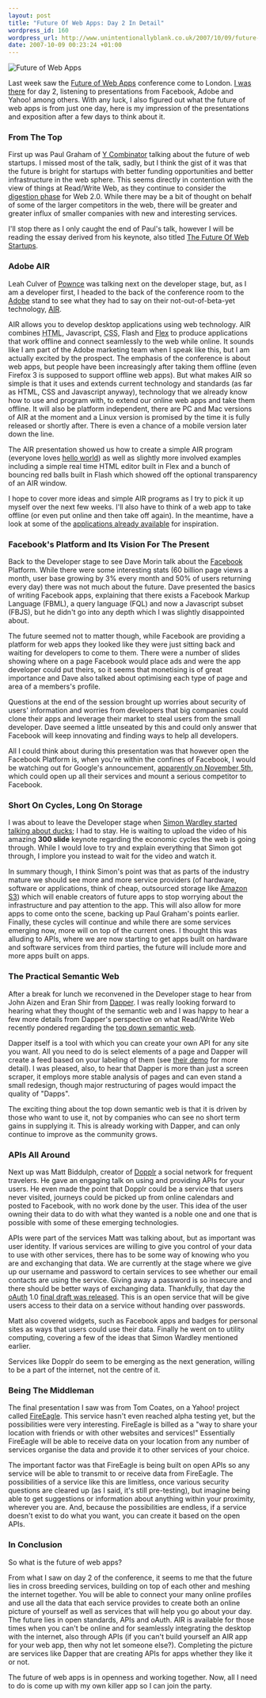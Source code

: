 ```yaml
---
layout: post
title: "Future Of Web Apps: Day 2 In Detail"
wordpress_id: 160
wordpress_url: http://www.unintentionallyblank.co.uk/2007/10/09/future-of-web-apps-day-2-in-detail/
date: 2007-10-09 00:23:24 +01:00
---
```

<img src='http://www.unintentionallyblank.co.uk/wp-content/uploads/2007/10/screenshot_4.png' alt='Future of Web Apps' class="alignright" />

<p>Last week saw the <a href="http://www.futureofwebapps.com">Future of Web Apps</a> conference come to London. <a href="http://www.unintentionallyblank.co.uk/2007/10/05/future-of-web-apps-first-impressions/">I was there</a> for day 2, listening to presentations from Facebook, Adobe and Yahoo! among others. With any luck, I also figured out what the future of web apps is from just one day, here is my impression of the presentations and exposition after a few days to think about it.</p>

<h3>From The Top</h3>

<p>First up was Paul Graham of <a href="http://ycombinator.com/index.html">Y Combinator</a> talking about the future of web startups. I missed most of the talk, sadly, but I think the gist of it was that the future is bright for startups with better funding opportunities and better infrastructure in the web sphere. This seems directly in contention with the view of things at Read/Write Web, as they continue to consider the <a href="http://www.readwriteweb.com/archives/the_digestion_phase_how_we_got.php">digestion phase</a> for Web 2.0. While there may be a bit of thought on behalf of some of the larger competitors in the web, there will be greater and greater influx of smaller companies with new and interesting services.</p>

<p>I'll stop there as I only caught the end of Paul's talk, however I will be reading the essay derived from his keynote, also titled <a href="http://www.paulgraham.com/webstartups.html">The Future Of Web Startups</a>.</p>

<h3>Adobe AIR</h3>

<p>Leah Culver of <a href="http://www.pownce.com">Pownce</a> was talking next on the developer stage, but, as I am a developer first, I headed to the back of the conference room to the <a href="http://www.adobe.com">Adobe</a> stand to see what they had to say on their not-out-of-beta-yet technology, <a href="http://labs.adobe.com/technologies/air/"><abbr title="Adobe Integrated Runtime">AIR</abbr></a>.</p>

<p>AIR allows you to develop desktop applications using web technology. AIR combines <abbr title="Hyper Text Markup Language">HTML</abbr>, Javascript, <abbr title="Cascading Style Sheets">CSS</abbr>, Flash and <a href="http://www.adobe.com/products/flex/">Flex</a> to produce applications that work offline and connect seamlessly to the web while online. It sounds like I am part of the Adobe marketing team when I speak like this, but I am actually excited by the prospect. The emphasis of the conference is about web apps, but people have been increasingly after taking them offline (even Firefox 3 is supposed to support offline web apps). But what makes AIR so simple is that it uses and extends current technology and standards (as far as HTML, CSS and Javascript anyway), technology that we already know how to use and program with, to extend  our online web apps and take them offline. It will also be platform independent, there are PC and Mac versions of AIR at the moment and a Linux version is promised by the time it is fully released or shortly after. There is even a chance of a mobile version later down the line.</p>

<p>The AIR presentation showed us how to create a simple AIR program (everyone loves <a href="http://en.wikipedia.org/wiki/Hello_world_program">hello world</a>) as well as slightly more involved examples including a simple real time HTML editor built in Flex and a bunch of bouncing red balls built in Flash which showed off the optional transparency of an AIR window.</p>

<p>I hope to cover more ideas and simple AIR programs as I try to pick it up myself over the next few weeks. I'll also have to think of a web app to take offline (or even put online and then take off again). In the meantime, have a look at some of the <a href="http://labs.adobe.com/showcase/air/">applications already available</a> for inspiration.</p>

<h3>Facebook's Platform and Its Vision For The Present</h3>

<p>Back to the Developer stage to see Dave Morin talk about the <a href="http://www.facebook.com">Facebook</a> Platform. While there were some interesting stats (60 billion page views a month, user base growing by 3% every month and 50% of users returning every day) there was not much about the future. Dave presented the basics of writing Facebook apps, explaining that there exists a Facebook Markup Language (FBML), a query language (FQL) and now a Javascript subset (FBJS), but he didn't go into any depth which I was slightly disappointed about.</p>

<p>The future seemed not to matter though, while Facebook are providing a platform for web apps they looked like they were just sitting back and waiting for developers to come to them. There were a number of slides showing where on a page Facebook would place ads and were the app developer could put theirs, so it seems that monetising is of great importance and Dave also talked about optimising each type of page and area of a members's profile.</p>

<p>Questions at the end of the session brought up worries about security of users' information and worries from developers that big companies could clone their apps and leverage their market to steal users from the small developer. Dave seemed a little unseated by this and could only answer that Facebook will keep innovating and finding ways to help all developers.</p>

<p>All I could think about during this presentation was that however open the Facebook Platform is, when you're within the confines of Facebook, I would be watching out for Google's announcement, <a href="http://www.techcrunch.com/2007/09/21/google-to-out-open-facebook-on-november-5/">apparently on November 5th</a>, which could open up all their services and mount a serious competitor to Facebook.</p>

<h3>Short On Cycles, Long On Storage</h3>

<p>I was about to leave the Developer stage when <a href="http://swardley.blogspot.com/2007/10/audio.html">Simon Wardley started talking about ducks</a>; I had to stay. He is waiting to upload the video of his amazing <strong>300 slide</strong> keynote regarding the economic cycles the web is going through. While I would love to try and explain everything that Simon got through, I implore you instead to wait for the video and watch it.</p>

<p>In summary though, I think Simon's point was that as parts of the industry mature we should see more and more service providers (of hardware, software or applications, think of cheap, outsourced storage like <a href="http://www.amazon.com/gp/browse.html?node=16427261">Amazon S3</a>) which will enable creators of future apps to stop worrying about the infrastructure and pay attention to the app. This will also allow for more apps to come onto the scene, backing up Paul Graham's points earlier. Finally, these cycles will continue and while there are some services emerging now, more will on top of the current ones. I thought this was alluding to APIs, where we are now starting to get apps built on hardware and software services from third parties, the future will include more and more apps built on apps.</p>

<h3>The Practical Semantic Web</h3>

<p>After a break for lunch we reconvened in the Developer stage to hear from John Aizen and Eran Shir from <a href="http://www.dapper.net">Dapper</a>. I was really looking forward to hearing what they thought of the semantic web and I was happy to hear a few more details from Dapper's perspective on what Read/Write Web recently pondered regarding the <a href="http://www.readwriteweb.com/archives/the_top-down_semantic_web.php">top down semantic web</a>.</p>

<p>Dapper itself is a tool with which you can create your own API for any site you want. All you need to do is select elements of a page and Dapper will create a feed based on your labeling of them (see <a href="http://www.dapper.net/dapperDemo/">their demo</a> for more detail). I was pleased, also, to hear that Dapper is more than just a screen scraper, it employs more stable analysis of pages and can even stand  a small redesign, though major restructuring of pages would impact the quality of "Dapps".</p>

<p>The exciting thing about the top down semantic web is that it is driven by those who want to use it, not by companies who can see no short term gains in supplying it. This is already working with Dapper, and can only continue to improve as the community grows.</p>

<h3>APIs All Around</h3>

<p>Next up was Matt Biddulph, creator of <a href="htp://www.dopplr.com">Dopplr</a> a social network for frequent travelers. He gave an engaging talk on using and providing APIs for your users. He even made the point that Dopplr could be a service that users never visited, journeys could be picked up from online calendars and posted to Facebook, with no work done by the user. This idea of the user owning their data to do with what they wanted is a noble one and one that is possible with some of these emerging technologies.</p>

<p>APIs were part of the services Matt was talking about, but as important was user identity. If various services are willing to give you control of your data to use with other services, there has to be some way of knowing who you are and exchanging that data. We are currently at the stage where we give up our username and password to certain services to see whether our email contacts are using the service. Giving away a password is so insecure and there should be better ways of exchanging data. Thankfully, that day the <a href="http://oauth.net">oAuth</a> 1.0 <a href="http://factoryjoe.com/blog/2007/10/04/oauth-core-10-final-draft-is-out-now-build-stuff/">final draft was released</a>. This is an open service that will be give users access to their data on a service without handing over passwords.</p>

<p>Matt also covered widgets, such as Facebook apps and badges for personal sites as ways that users could use their data. Finally he went on to utility computing, covering a few of the ideas that Simon Wardley mentioned earlier.</p>

<p>Services like Dopplr do seem to be emerging as the next generation, willing to be a part of the internet, not the centre of it.</p>

<h3>Being The Middleman</h3>

<p>The final presentation I saw was from Tom Coates, on a Yahoo! project called <a href="http://fireeagle.research.yahoo.com/">FireEagle</a>. This service hasn't even reached alpha testing yet, but the possibilities were very interesting. FireEagle is billed as a "way to share your location with friends or with other websites and services!" Essentially FireEagle will be able to receive data on your location from any number of services organise the data and provide it to other services of your choice.</p>

<p>The important factor was that FireEagle is being built on open APIs so any service will be able to transmit to or receive data from FireEagle. The possibilities of a service like this are limitless, once various security questions are cleared up (as I said, it's still pre-testing), but imagine being able to get suggestions or information about anything within your proximity, wherever you are. And, because the possibilities are endless, if a service doesn't exist to do what you want, you can create it based on the open APIs.</p>

<h3>In Conclusion</h3>

<p>So what is the future of web apps?</p>

<p>From what I saw on day 2 of the conference, it seems to me that the future lies in cross breeding services, building on top of each other and meshing the internet together. You will be able to connect your many online profiles and use all the data that each service provides to create both an online picture of yourself as well as services that will help you go about your day. The future lies in open standards, APIs and oAuth. AIR is available for those times when you can't be online and for seamlessly integrating the desktop with the internet, also through APIs (if you can't build yourself an AIR app for your web app, then why not let someone else?). Completing the picture are services like Dapper that are creating APIs for apps whether they like it or not.</p>

<p>The future of web apps is in openness and working together. Now, all I need to do is come up with my own killer app so I can join the party.</p>
